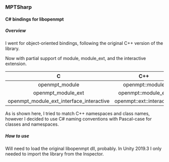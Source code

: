 
### MPTSharp

#### C# bindings for libopenmpt

##### Overview

I went for object-oriented bindings, following the original C++ version of the
library.

Now with partial support of module, module_ext, and the interactive extension.


| C               | C++              | C#             |
| :-------------: | :----------:     | -----------:   |
|  openmpt_module | openmpt::module   | OpenMpt.Module |
|  openmpt_module_ext  | openmpt::module_ext | OpenMpt.ModuleExt  |
|  openmpt_module_ext_interface_interactive   | openmpt::ext::interactive  | OpenMpt.Ext.Interactive |


As is shown here, I tried to match C++ namespaces and class names, however I
decided to use C# naming conventions with Pascal-case for classes and
namespaces.

##### How to use

Will need to load the original libopenmpt dll, probably.
In Unity 2019.3 I only needed to import the library from the Inspector.
